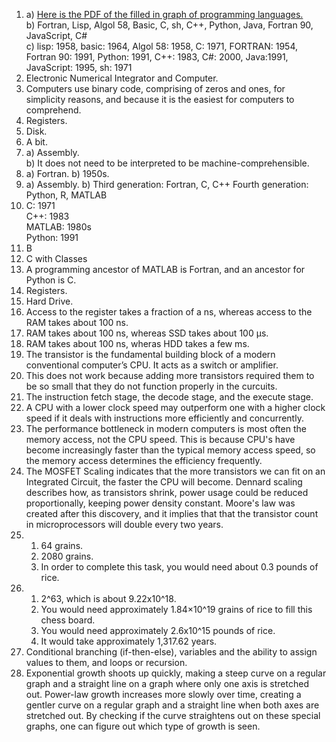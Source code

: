 1. a) [Here is the PDF of the filled in graph of programming languages.](progLangChartPuzzle.pdf)   
  b) Fortran, Lisp, Algol 58, Basic, C, sh, C++, Python, Java, Fortran 90, JavaScript, C#  
  c) lisp: 1958, basic: 1964, Algol 58: 1958, C: 1971, FORTRAN: 1954, Fortran 90: 1991, Python: 1991, C++: 1983, C#: 2000, Java:1991, JavaScript: 1995, sh: 1971
2. Electronic Numerical Integrator and Computer.
3. Computers use binary code, comprising of zeros and ones, for simplicity reasons, and because it is the easiest for computers to comprehend.
4. Registers.
5. Disk.  
6. A bit.  
7. a) Assembly.  
   b) It does not need to be interpreted to be machine-comprehensible.   
8. a) Fortran.
   b) 1950s.  
9. a) Assembly.
    b) Third generation: Fortran, C, C++
       Fourth generation: Python, R, MATLAB
10. C: 1971  
    C++: 1983  
    MATLAB: 1980s  
    Python: 1991
11. B
12. C with Classes
13. A programming ancestor of MATLAB is Fortran, and an ancestor for Python is C.
14. Registers.
15. Hard Drive.
16. Access to the register takes a fraction of a ns, whereas access to the RAM takes about 100 ns.  
17. RAM takes about 100 ns, whereas SSD takes about 100 µs.  
18. RAM takes about 100 ns, wheras HDD takes a few ms.
19. The transistor is the fundamental building block of a modern conventional computer’s CPU. It acts as a switch or amplifier.  
20. This does not work because adding more transistors required them to be so small that they do not function properly in the curcuits.  
21. The instruction fetch stage, the decode stage, and the execute stage.  
22. A CPU with a lower clock speed may outperform one with a higher clock speed if it deals with instructions more efficiently and concurrently.
23. The performance bottleneck in modern computers is most often the memory access, not the CPU speed. This is because CPU's have become increasingly faster than the typical memory access speed, so the memory access determines the efficiency frequently.  
24. The MOSFET Scaling indicates that the more transistors we can fit on an Integrated Circuit, the faster the CPU will become. Dennard scaling describes how, as transistors shrink, power usage could be reduced proportionally, keeping power density constant. Moore's law was created after this discovery, and it implies that that the transistor count in microprocessors will double every two years.  
25. 1) 64 grains.  
    2) 2080 grains.  
    3) In order to complete this task, you would need about 0.3 pounds of rice.  
26. 1) 2^63, which is about 9.22x10^18.  
    2) You would need approximately 1.84×10^19 grains of rice to fill this chess board.  
    3) You would need approximately 2.6x10^15 pounds of rice.  
    4) It would take approximately 1,317.62 years.  
27. Conditional branching (if-then-else), variables and the ability to assign values to them, and loops or recursion.  
28. Exponential growth shoots up quickly, making a steep curve on a regular graph and a straight line on a graph where only one axis is stretched out. Power-law growth increases more slowly over time, creating a gentler curve on a regular graph and a straight line when both axes are stretched out. By checking if the curve straightens out on these special graphs, one can figure out which type of growth is seen.
